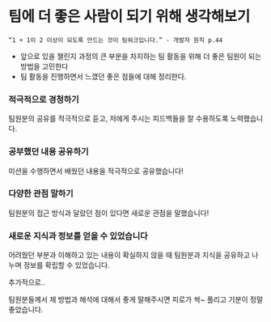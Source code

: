 # 팀에 더 좋은 사람이 되기 위해 생각해보기

```
“1 + 1이 2 이상이 되도록 만드는 것이 팀워크입니다.” - 개발자 원칙 p.44
```

- 앞으로 있을 챌린지 과정의 큰 부분을 차지하는 팀 활동을 위해 더 좋은 팀원이 되는 방법을 고민한다
- 팀 활동을 진행하면서 느꼈던 좋은 점들에 대해 정리한다.

### 적극적으로 경청하기

팀원분의 공유를 적극적으로 듣고, 저에게 주시는 피드백들을 잘 수용하도록 노력했습니다.

### 공부했던 내용 공유하기

미션을 수행하면서 배웠던 내용을 적극적으로 공유했습니다!

### 다양한 관점 말하기

팀원분의 접근 방식과 달랐던 점이 있다면 새로운 관점을 말했습니다!

### 새로운 지식과 정보를 얻을 수 있었습니다

어려웠던 부분과 이해하고 있는 내용이 확실하지 않을 때 팀원분과 지식을 공유하고 나누며 정보를 확립할 수 있었습니다.

추가적으로..

팀원분들께서 제 방법과 해석에 대해서 좋게 말해주시면 피로가 싹~ 풀리고 기분이 정말 좋았습니다.
